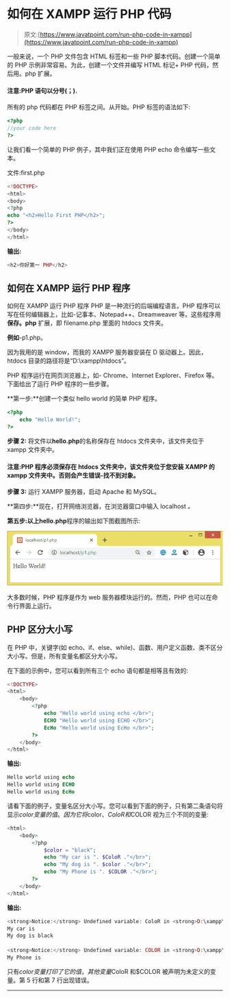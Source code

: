 # 如何在 XAMPP 运行 PHP 代码

> 原文:[https://www.javatpoint.com/run-php-code-in-xampp](https://www.javatpoint.com/run-php-code-in-xampp)

一般来说，一个 PHP 文件包含 HTML 标签和一些 PHP 脚本代码。创建一个简单的 PHP 示例非常容易。为此，创建一个文件并编写 HTML 标记+ PHP 代码，然后用。php 扩展。

#### 注意:PHP 语句以分号(；).

所有的 php 代码都在 PHP 标签之间。从开始。PHP 标签的语法如下:

```php
<?php 
//your code here
?>

```

让我们看一个简单的 PHP 例子，其中我们正在使用 PHP echo 命令编写一些文本。

文件:first.php

```php
<!DOCTYPE>
<html>
<body>
<?php
echo "<h2>Hello First PHP</h2>";
?>
</body>
</html>

```

**输出:**

```php
<h2>你好第一 PHP</h2>
```

## 如何在 XAMPP 运行 PHP 程序

如何在 XAMPP 运行 PHP 程序 PHP 是一种流行的后端编程语言。PHP 程序可以写在任何编辑器上，比如-记事本、Notepad++、Dreamweaver 等。这些程序用**保存。php** 扩展，即 filename.php 里面的 htdocs 文件夹。

**例如**-p1.php。

因为我用的是 window，而我的 XAMPP 服务器安装在 D 驱动器上。因此，htdocs 目录的路径将是“D:\xampp\htdocs”。

PHP 程序运行在网页浏览器上，如- Chrome、Internet Explorer、Firefox 等。下面给出了运行 PHP 程序的一些步骤。

**第一步:**创建一个类似 hello world 的简单 PHP 程序。

```php
<?php	
	echo "Hello World!";
?>

```

**步骤 2:** 将文件以**hello.php**的名称保存在 htdocs 文件夹中，该文件夹位于 xampp 文件夹中。

#### 注意:PHP 程序必须保存在 htdocs 文件夹中，该文件夹位于您安装 XAMPP 的 xampp 文件夹中。否则会产生错误-找不到对象。

**步骤 3:** 运行 XAMPP 服务器，启动 Apache 和 MySQL。

**第四步:**现在，打开网络浏览器，在浏览器窗口中输入 localhost *。*

**第五步:**以上**hello.php**程序的输出如下图截图所示:

![run PHP code in XAMPP](img/94df05e04bc79ee6b3cf87d96e7a3a96.png)

大多数时候，PHP 程序是作为 web 服务器模块运行的。然而，PHP 也可以在命令行界面上运行。

## PHP 区分大小写

在 PHP 中，关键字(如 echo、if、else、while)、函数、用户定义函数、类不区分大小写。但是，所有变量名都区分大小写。

在下面的示例中，您可以看到所有三个 echo 语句都是相等且有效的:

```php
<!DOCTYPE>
<html>
	<body>
		<?php
			echo "Hello world using echo </br>";
			ECHO "Hello world using ECHO </br>";
			EcHo "Hello world using EcHo </br>";
		?>
	</body>
</html>

```

**输出:**

```php
Hello world using echo
Hello world using ECHO
Hello world using EcHo

```

请看下面的例子，变量名区分大小写。您可以看到下面的例子，只有第二条语句将显示$color 变量的值。因为它将$color、$ColoR 和$COLOR 视为三个不同的变量:

```php
<html>
	<body>
		<?php
			$color = "black";
			echo "My car is ". $ColoR ."</br>";
			echo "My dog is ". $color ."</br>";
			echo "My Phone is ". $COLOR ."</br>";
		?>
	</body>
</html>

```

**输出:**

```php
<strong>Notice:</strong> Undefined variable: ColoR in <strong>D:\xampp\htdocs\program\p2.php</strong> on line <strong>8</strong>
My car is
My dog is black

<strong>Notice:</strong> Undefined variable: COLOR in <strong>D:\xampp\htdocs\program\p2.php</strong> on line <strong>10</strong>
My Phone is

```

只有$color 变量打印了它的值，其他变量$ColoR 和$COLOR 被声明为未定义的变量。第 5 行和第 7 行出现错误。

* * *
